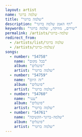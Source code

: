 ```yaml
---
layout: artist
name: שלמה ברונר
title: "שלמה ברונר"
description: "דף האמן שלמה ברונר"
keywords: "שירים, מוזיקה, שלמה ברונר"
permalink: /artists/שלמה-ברונר
redirect_from:
  - /artists/list/שלמה ברונר
  - /artists/שלמה-ברונר/
songs:
  - number: "54758"
    name: "בכל מקום"
    album: "סינגלים"
    artist: "שלמה ברונר"
  - number: "54759"
    name: "זה היום"
    album: "סינגלים"
    artist: "שלמה ברונר"
  - number: "54760"
    name: "ענני"
    album: "סינגלים"
    artist: "שלמה ברונר"
  - number: "54761"
    name: "שלמה-ברונר-הקשיבה"
    album: "סינגלים"
    artist: "שלמה ברונר"
---
```


